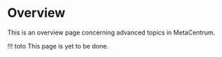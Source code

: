 # Overview

This is an overview page concerning advanced topics in MetaCentrum.

!!! toto
    This page is yet to be done.
